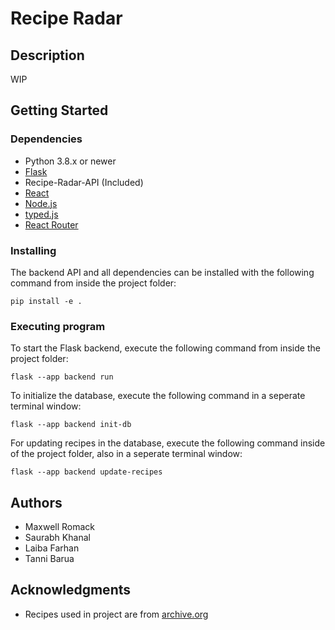 # Recipe Radar

## Description

WIP

## Getting Started

### Dependencies

* Python 3.8.x or newer
* [Flask](https://pypi.org/project/Flask/)
* Recipe-Radar-API (Included)
* [React](https://react.dev/)
* [Node.js](https://nodejs.org/en)
* [typed.js](https://github.com/mattboldt/typed.js/)
* [React Router](https://reactrouter.com/en/main)

### Installing

The backend API and all dependencies can be installed with the following command from inside the project folder:
```
pip install -e .
```

### Executing program

To start the Flask backend, execute the following command from inside the project folder:
```
flask --app backend run
```

To initialize the database, execute the following command in a seperate terminal window:
```
flask --app backend init-db
```

For updating recipes in the database, execute the following command inside of the project folder, also in a seperate terminal window:
```
flask --app backend update-recipes
```

## Authors

* Maxwell Romack
* Saurabh Khanal
* Laiba Farhan
* Tanni Barua

## Acknowledgments

* Recipes used in project are from [archive.org](https://archive.org/details/cooking-recipes)
